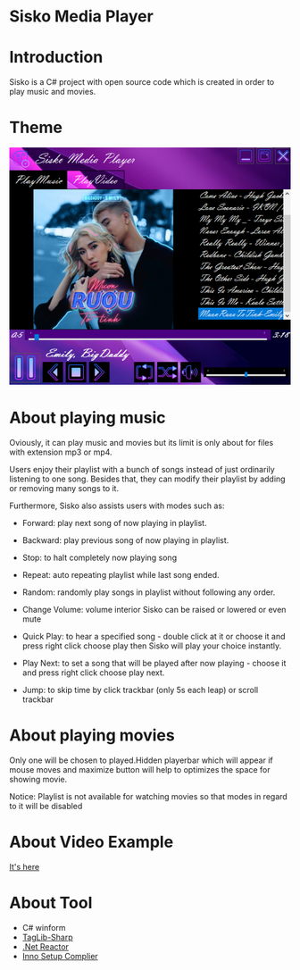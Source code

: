 # Sisko Media Player
# Introduction

Sisko is a C# project with open source code which is created in order to play music and movies.

# Theme

![This what it look like](https://github.com/ShShee/Sisko-Media-Player/blob/master/ScreenShot.png)

# About playing music

Oviously, it can play music and movies but its limit is only about for files with extension mp3 or mp4.

Users enjoy their playlist with a bunch of songs instead of just ordinarily listening to one song. Besides that,
they can modify their playlist by adding or removing  many songs to it. 

Furthermore, Sisko also assists users with modes such as:

+ Forward: play next song of now playing in playlist.

+ Backward: play previous song of now playing in playlist.

+ Stop: to halt completely now playing song 

+ Repeat: auto repeating playlist while last song ended.

+ Random: randomly play songs in playlist without following any order.

+ Change Volume: volume interior Sisko can be raised or lowered or even mute

+ Quick Play: to hear a specified song - double click at it or  choose it  and press right click choose play then Sisko will play your choice instantly.

+ Play Next: to set a song that will be played after now playing - choose it and press right click choose play next.

+ Jump: to skip time by click trackbar (only 5s each leap) or scroll trackbar



# About playing movies

Only one will be chosen to played.Hidden playerbar which will appear if mouse moves and maximize button will help to optimizes the space for showing movie.

Notice: Playlist is not available for watching movies so that modes in regard to it will be disabled


# About Video Example

[It's here](https://youtu.be/XE6uWit5Bn8)

# About Tool

+ C# winform
+ [TagLib-Sharp](https://github.com/mono/taglib-sharp)
+ [.Net Reactor](https://www.eziriz.com/dotnet_reactor.htm)
+ [Inno Setup Complier](https://jrsoftware.org/isdl.php)





